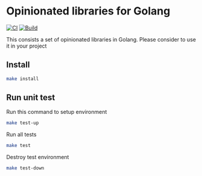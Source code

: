 # Opinionated libraries for Golang 

[![CI](https://github.com/hungdv136/gokit/actions/workflows/ci.yml/badge.svg)](https://github.com/hungdv136/gokit/actions/workflows/ci.yml)
[![Build](https://github.com/hungdv136/gokit/actions/workflows/release.yml/badge.svg)](https://github.com/hungdv136/gokit/actions/workflows/release.yml)

This consists a set of opinionated libraries in Golang. Please consider to use it in your project

## Install 

```bash
make install
```

## Run unit test

Run this command to setup environment

```bash 
make test-up
```

Run all tests

```bash 
make test
```

Destroy test environment

```bash 
make test-down
```